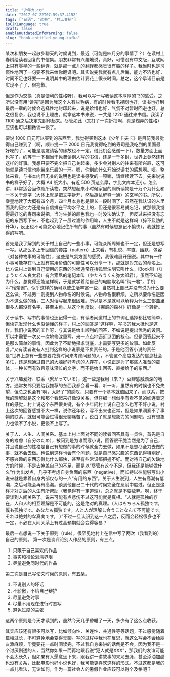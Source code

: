 ```yaml
---
title: "少年カフカ"
date: "2017-07-22T07:59:37.415Z"
tags: ["日语", "读书", "村上春树"]
isCJKLanguage: true
draft: false
enableOutdatedInfoWarning: false
slug: "book-entitled-young-kafka"
---
```


某次和朋友一起散步聊天的时候说到，最近（可能是四月分的事情了？）在读村上春树给读者回复的书信集。朋友非常有兴趣地说，真好，可惜没有中文版，互联网上只有零星的一些翻译，就是那一点儿的翻译都感觉很有趣的样子。我当时也是习惯性地回了一句要不我来给你翻译吧。其实说完我就有点儿后悔，能力不济也好，时间不足也好要一一说明其中的理由估计要花上很长时间。总之，这个承诺目前是实现不了了，很抱歉。

<!--more-->

但是作为交换（真是便利的性格呀），我可以写一写我读这本厚厚的书的感受。之所以没有用“读完”是因为我这个人有些毛病，有的时候看电视剧也好，读书也好到最后一章的时候会选择性地封印起来，说是珍惜也好，气氛不对暂时回避也好，总之很复杂，我也说不上理由。就拿这本书来说，一共是 1220 通往来书信。我读了1100 通之后决定先封印起来。尽管如此（又打了一次折扣啊，真是糊弄的性格）应该也可以稍微谈一谈了。

要说 1000 日元可以买到的东西里，我觉得买到这本《少年卡夫卡》是目前我最觉得自己赚到了（啊，顺带提一下 2000 日元我觉得吃到的寿司是我吃到的里面最好吃的了，可能是朋友请客的缘故也不一定。借此机会感谢一下）。数量方面上面也写了，约等于一下相当于免费读别人写的书信，还是一千多封，世界上竟然还有这样的好事。我想只要不完全把自己关起来，多少会对别人的往来有所兴趣，这可能就是读书信也能带来乐趣的一环。嗯，你到底什么开始说读书的感想啊。唔，整体来看，与书本内容无关的说明也是读书感受的一项嘛，请继续读下去。先来说说书的样子好了，大概 A4  纸大小，有近 500 页这么厚，字比文库本还小。怎么讲，非常适合当作厕所读物。突然想起来小时候家里的厕所读物是十万个为什么和一本关于测字（大体上就是把文字拆开，然后胡乱解释一通）的玄学的书。所以，零星地读了大概有四个月，四个月本身也是很长一段时间了，虽然在我认识的人里面我的记忆力还是有自信排在平均水平之上的，但还是很容易就忘记，就那顿我觉得最好吃的寿司来说把，当时生姜的颜色我也一时没法确认了。但反过来把没有忘记的东西写下来，不也起到了一层过滤的作用嘛，人生不就是这样吗（猝不及防的升华），反正也不可能贪心地记住所有的事（虽然有时候想忘记不愉快），我就拣记得的写吧。

首先是我了解到的关于村上自己的一些小事，可能众所周知也不一定，但还是想写一写。从那么多上千回信的套路（pattern）上来看，有礼貌、率直、幽默、包容（对各种物事的可能性），这些是气氛方面的感受，我很难展开细说。其中有一件小事可能存在马上就有实用价值的可能性可以分享一下，那就是对东西的命名上。比方说村上谈到自己使用的东西的时候通常在括弧里注明它叫什么，iBook叫（りょうたくん良太君）有台索尼的笔记本叫（やたろうくん弥太郎君）。虽然不知道为什么，总觉得还能这样啊，于是就学着给自己的电脑取名叫“纯一君”，手机叫“玲奈酱”。似乎这样的确可以使生活丰富一些，当然村上自己并没有说为什么要这么做。不过另一则提到人物命名的时候说，人物命名很麻烦，之所以要命名是因为不这么做的话，三人对话写起来很困难。所以是不是就可以解释为什么三部曲里很多人都没有名字，甚至主角。从这个角度说，《挪威的森林》好像是一个转折。

关于读书、写书的事情也还记得一点，有读者问道村上的书词汇选择都比较简单，但读完发现什么也没读懂的样子，村上的回答是“这样啊，写书的我大抵也是这样。我们小说家的工作呀，与其说是给出顺利的回答，不如说是提出优秀的设问。所以才需要一次又一次地修改重写，来一点点地逼近谜团的核心。但是回答起来不是那么简单的事情。因此为了不断地探求谜底，才需要写更多的故事。如此反复。”又有读者说有人批判这样的小说家是不负责任的。于是他回答小说的责任是“世界上总有一些想要花费时间来考虑问题的人，不管这个高度发达的信息社会多忙，还是想通过自己的大脑好好考虑的人存在，小说正是为了那些人准备的载体，一种长而有效且意味深长的文字，而不是给出回答、直接给予的东西。”

关于兴趣爱好、联系（繋がっている），这一些是我用（来？）豆瓣感触颇深的地方。通常友邻只要给我推荐的东西我都会看一看、听一听，虽然有的时候也不免失望，但总之也会有“啊，太好了”的感叹，只要有一个基本就值回来了。而联系，按我的理解就是这个和那个看起来好像没关系，但仔细一想似乎有看不见的线连着这样的感觉，村上说这个东西很关键，有个少年问村上说自己怎么也写不好小说，村上这次的回答感觉不大一样，说你还年轻，写不出来也正常，但是如果洞察不了事物的联系，就很可能会过得很无聊痛苦了。说白了就是想象力的问题吧，没有想象力也读不了小说，更谈不上写了。

关于人、人生、人间关系。基本上村上面对不同的读者回答具有一贯性，首先是自身的考虑（自分のため），被问到是为谁而写小说，回答很干脆当然是为了自己，并且说自己的性格是自己有想做的事的时候就全力去做，如果不是想尽全力去做的事，就不会去做。也说到这样也会有个问题，就是自己感兴趣的东西记得特别好，不感兴趣的东西忘得比什么都快，甚至有些常识都把握不好。而对待自己的欠缺地方的时候，不是去掩盖自己的不足，而是以“尽管有这个不足，但我还是能够做什么”作为出发点，几乎不考虑自身负面的东西（negative），而长持以往能够写出小说来就是靠着自身内部仅存的一点“有用的东西”。关于人生说到，人生有高潮有低潮，之后可能会再有高潮。谈到他自己二十代的时候完全在忍耐中度过，但正是这样才对之后的人生有所帮助（我觉得有一定道理），总之就是不要放弃。啊，终于要谈到人间关系了。说来可能有点悲伤不过这可能就是真相。“人就是孤独的存在，人和人的相互理解是不可能的，这是绝对的真理。（人はもちろん孤独です。僕も孤独です。あなたも孤独です。人と人が理解し合うことなんて不可能です。それは絶対的な真実です。 ）”不过一旦认识到这一点之后，反而会轻松很多也不一定，不必在人间关系上有过高预期就会变得容易？

最后一点想说一下关于原则（rule），很罕见地村上在信中写了两次（我看到的）自己的原则。
第一次是谈评论别人作品的原则，有三点。

1. 只限于自己喜欢的作品
2. 事实和推论划清界限
3. 尽量避免同时代的作品

第二次是自己写论文时候的原则，有五条。

1. 不说别人的坏话
2. 不骄傲，不给自己辩护
3. 尽量避免时事
4. 尽量不用现在进行时态写
5. 避免过度的主张

这两个原则是今天才读到的，虽然今天几乎昏睡了一天，多少有了这么点收获。

其实应该还有很多可以写，比如倾向性、关连性、共通性等等话题，不过感觉随着篇幅过长，不可避免地会变得无聊。写的过程中我也在反思，就这么写会不会给朋友添麻烦，毕竟要花一点时间读完，不过我自身来讲的话倒是不会，因为我不是一个讨厌剧透的人，当然你如果一而再地跟我说“犯人就是XXX”，那我们的友谊可能不会太长久，但如果有人愿意坐下来，跟我讲一讲故事的来龙去脉，甚至添油加醋也没有关系，比起电影也好小说也好，我可能更喜欢这样的形式。不过这都是我的一点儿看法，无论如何，作为一篇社会人的暑假作业应该可以得个及格吧？
